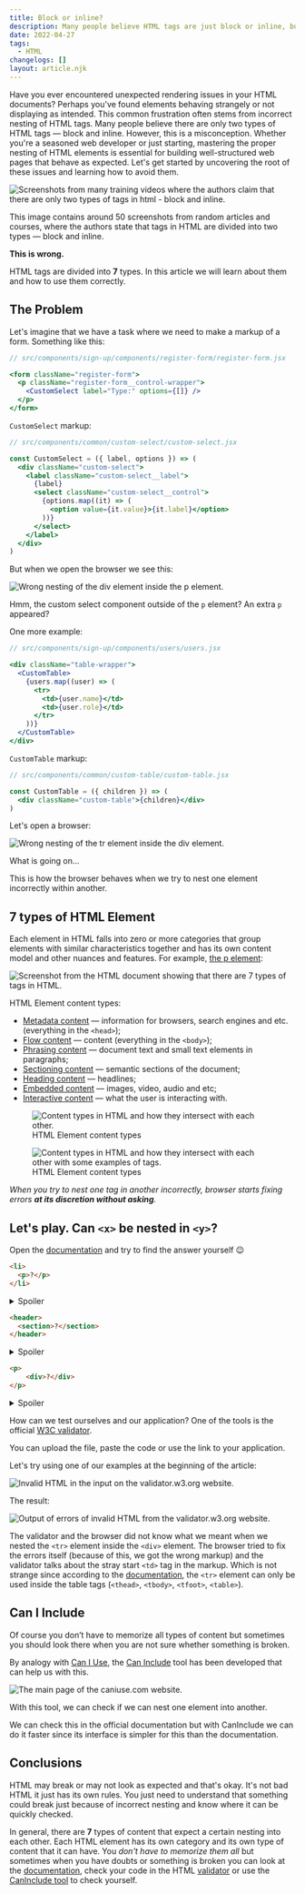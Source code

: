 ```yaml
---
title: Block or inline?
description: Many people believe HTML tags are just block or inline, but that's a misconception. HTML tags come in seven types, each with unique rules. In this article, we explore these types and how to use them correctly to build well-structured web pages.
date: 2022-04-27
tags:
  - HTML
changelogs: []
layout: article.njk
---
```


Have you ever encountered unexpected rendering issues in your HTML documents? Perhaps you've found elements behaving strangely or not displaying as intended. This common frustration often stems from incorrect nesting of HTML tags. Many people believe there are only two types of HTML tags — block and inline. However, this is a misconception. Whether you're a seasoned web developer or just starting, mastering the proper nesting of HTML elements is essential for building well-structured web pages that behave as expected. Let's get started by uncovering the root of these issues and learning how to avoid them.

![Screenshots from many training videos where the authors claim that there are only two types of tags in html - block and inline.](images/block-and-inline.png)

This image contains around 50 screenshots from random articles and courses, where the authors state that tags in HTML are divided into two types — block and inline.

**This is wrong.**

HTML tags are divided into **7** types. In this article we will learn about them and how to use them correctly.

## The Problem

Let's imagine that we have a task where we need to make a markup of a form. Something like this:

```jsx
// src/components/sign-up/components/register-form/register-form.jsx

<form className="register-form">
  <p className="register-form__control-wrapper">
    <CustomSelect label="Type:" options={[]} />
  </p>
</form>
```

`CustomSelect` markup:

```jsx
// src/components/common/custom-select/custom-select.jsx

const CustomSelect = ({ label, options }) => (
  <div className="custom-select">
    <label className="custom-select__label">
      {label}
      <select className="custom-select__control">
        {options.map((it) => (
          <option value={it.value}>{it.label}</option>
        ))}
      </select>
    </label>
  </div>
)
```

But when we open the browser we see this:

![Wrong nesting of the div element inside the p element.](images/select-component-wrong-nesting.png)

Hmm, the custom select component outside of the `p` element? An extra `p` appeared?

One more example:

```jsx
// src/components/sign-up/components/users/users.jsx

<div className="table-wrapper">
  <CustomTable>
    {users.map((user) => (
      <tr>
        <td>{user.name}</td>
        <td>{user.role}</td>
      </tr>
    ))}
  </CustomTable>
</div>
```

`CustomTable` markup:

```jsx
// src/components/common/custom-table/custom-table.jsx

const CustomTable = ({ children }) => (
  <div className="custom-table">{children}</div>
)
```

Let's open a browser:

![Wrong nesting of the tr element inside the div element.](images/table-component-wrong-nesting.png)

What is going on...

This is how the browser behaves when we try to nest one element incorrectly within another.

## 7 types of HTML Element

Each element in HTML falls into zero or more categories that group elements with similar characteristics together and has its own content model and other nuances and features. For example, [the p element](https://html.spec.whatwg.org/multipage/grouping-content.html#the-p-element):

![Screenshot from the HTML document showing that there are 7 types of tags in HTML.](images/html-element-types.png)

HTML Element content types:

- [Metadata content](https://html.spec.whatwg.org/multipage/dom.html#metadata-content-2) — information for browsers, search engines and etc. (everything in the `<head>`);
- [Flow content](https://html.spec.whatwg.org/multipage/dom.html#flow-content-2) — content (everything in the `<body>`);
- [Phrasing content](https://html.spec.whatwg.org/multipage/dom.html#phrasing-content-2) — document text and small text elements in paragraphs;
- [Sectioning content](https://html.spec.whatwg.org/multipage/dom.html#sectioning-content-2) — semantic sections of the document;
- [Heading content](https://html.spec.whatwg.org/multipage/dom.html#heading-content-2) — headlines;
- [Embedded content](https://html.spec.whatwg.org/multipage/dom.html#embedded-content-category) — images, video, audio and etc;
- [Interactive content](https://html.spec.whatwg.org/multipage/dom.html#interactive-content-2) — what the user is interacting with.

<figure>
	<img src="images/html-element-content-types.png" alt="Content types in HTML and how they intersect with each other." />
	<figcaption>HTML Element content types</figcaption>
</figure>

<figure>
	<img src="images/html-element-content-types-with-tags.png" alt="Content types in HTML and how they intersect with each other with some examples of tags." />
	<figcaption>HTML Element content types</figcaption>
</figure>

_When you try to nest one tag in another incorrectly, browser starts fixing errors **at its discretion without asking**._

## Let's play. Can `<x>` be nested in `<y>`?

Open the [documentation](https://html.spec.whatwg.org/multipage/semantics.html#semantics) and try to find the answer yourself 😉

```html
<li>
  <p>?</p>
</li>
```

<details>
	<summary>Spoiler</summary>

    **Yes, you can!**

    [The `li` element](https://html.spec.whatwg.org/multipage/grouping-content.html#the-li-element) content model — `flow content`.

    [The `p` element](https://html.spec.whatwg.org/multipage/grouping-content.html#the-p-element) categories — `flow content`, `palpable content`.

</details>

```html
<header>
  <section>?</section>
</header>
```

<details>
  <summary>Spoiler</summary>

    **Yes, you can!**

    [The `header` element](https://html.spec.whatwg.org/multipage/sections.html#the-header-element) content model — `flow content`, but with no `header` or `footer` element descendants.

    [The `section` element](https://html.spec.whatwg.org/multipage/sections.html#the-section-element) categories — `flow content`, `sectioning content`, `palpable content`.

</details>

<!-- prettier-ignore -->
```html
<p>
	<div>?</div>
</p>
```

<details>
  <summary>Spoiler</summary>

    **No, you can't!**

    [The `p` element](https://html.spec.whatwg.org/multipage/grouping-content.html#the-p-element) content model — `phrasing content`.

    [The `div` element](https://html.spec.whatwg.org/multipage/grouping-content.html#the-div-element) categories — `flow content`, `palpable content`.

</details>

How can we test ourselves and our application? One of the tools is the official [W3C validator](https://validator.w3.org/).

You can upload the file, paste the code or use the link to your application.

Let's try using one of our examples at the beginning of the article:

![Invalid HTML in the input on the validator.w3.org website.](images/check-invalid-markup.png)

The result:

![Output of errors of invalid HTML from the validator.w3.org website.](images/invalid-markup-errors.png)

The validator and the browser did not know what we meant when we nested the `<tr>` element inside the `<div>` element. The browser tried to fix the errors itself (because of this, we got the wrong markup) and the validator talks about the stray start `<td>` tag in the markup. Which is not strange since according to the [documentation](https://html.spec.whatwg.org/multipage/tables.html#the-tr-element), the `<tr>` element can only be used inside the table tags (`<thead>`, `<tbody>`, `<tfoot>`, `<table>`).

## Can I Include

Of course you don’t have to memorize all types of content but sometimes you should look there when you are not sure whether something is broken.

By analogy with [Can I Use](https://caniuse.com/), the [Can Include](https://caninclude.glitch.me/) tool has been developed that can help us with this.

![The main page of the caniuse.com website.](images/can-i-include.jpg)

With this tool, we can check if we can nest one element into another.

We can check this in the official documentation but with CanInclude we can do it faster since its interface is simpler for this than the documentation.

## Conclusions

HTML may break or may not look as expected and that's okay. It's not bad HTML it just has its own rules. You just need to understand that something could break just because of incorrect nesting and know where it can be quickly checked.

In general, there are **7** types of content that expect a certain nesting into each other. Each HTML element has its own category and its own type of content that it can have. You _don't have to memorize them all_ but sometimes when you have doubts or something is broken you can look at the [documentation](https://html.spec.whatwg.org/multipage/dom.html#kinds-of-content), check your code in the HTML [validator](https://validator.w3.org/) or use the [CanInclude tool](https://caninclude.glitch.me/) to check yourself.
